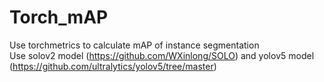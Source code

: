 # Torch_mAP
Use torchmetrics to calculate mAP of instance segmentation <br>
Use solov2 model (https://github.com/WXinlong/SOLO) and yolov5 model (https://github.com/ultralytics/yolov5/tree/master) <br>
